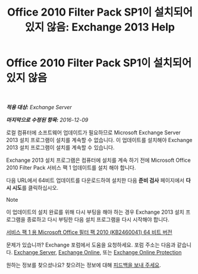 ﻿---
title: 'Office 2010 Filter Pack SP1이 설치되어 있지 않음: Exchange 2013 Help'
TOCTitle: Office 2010 Filter Pack SP1이 설치되어 있지 않음
ms:assetid: 0fbb9c25-cb01-493d-8101-640f17785717
ms:mtpsurl: https://technet.microsoft.com/ko-kr/library/ms.exch.setupreadiness.msfilterpackv2sp1notinstalled(v=EXCHG.150)
ms:contentKeyID: 50482522
ms.date: 05/22/2018
mtps_version: v=EXCHG.150
ms.translationtype: MT
---

# Office 2010 Filter Pack SP1이 설치되어 있지 않음

 

_**적용 대상:** Exchange Server_

_**마지막으로 수정된 항목:** 2016-12-09_

로컬 컴퓨터에 소프트웨어 업데이트가 필요하므로 Microsoft Exchange Server 2013 설치 프로그램이 설치를 계속할 수 없습니다. 이 업데이트를 설치해야 Exchange 2013 설치 프로그램이 설치를 계속할 수 있습니다.

Exchange 2013 설치 프로그램은 컴퓨터에 설치를 계속 하기 전에 Microsoft Office 2010 Filter Pack 서비스 팩 1 업데이트를 설치 해야 합니다.

다음 URL에서 64비트 업데이트를 다운로드하여 설치한 다음 **준비 검사** 페이지에서 **다시 시도**를 클릭하십시오.


> [!NOTE]
> 이 업데이트의 설치 완료를 위해 다시 부팅을 해야 하는 경우 Exchange 2013 설치 프로그램을 종료하고 다시 부팅한 다음 설치 프로그램을 다시 시작해야 합니다.



[서비스 팩 1 용 Microsoft Office 필터 팩 2010 (KB2460041) 64 비트 버전](https://go.microsoft.com/fwlink/p/?linkid=254043)

문제가 있습니까? Exchange 포럼에서 도움을 요청하세요. 포럼 주소는 다음과 같습니다. [Exchange Server](https://go.microsoft.com/fwlink/p/?linkid=60612), [Exchange Online](https://go.microsoft.com/fwlink/p/?linkid=267542), 또는 [Exchange Online Protection](https://go.microsoft.com/fwlink/p/?linkid=285351)

원하는 정보를 찾으셨나요? 찾으려는 정보에 대해 [피드백을 보내 주세요](mailto:exsetuphelpfeedback@microsoft.com?subject=exchange%202013%20setup%20help%20feedback).

